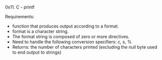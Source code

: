0x11. C - printf

Requirements:
- function that produces output according to a format.
- format is a character string.
- The format string is composed of zero or more directives.
- Need to handle the following conversion specifiers: c, s, %
- Returns: the number of characters printed (excluding the null byte used to end output to strings)



